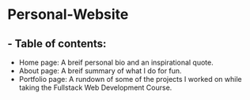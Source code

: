 # Personal-Website
##  - Table of contents:
- Home page: A breif personal bio and an inspirational quote.
- About page: A breif summary of what I do for fun.
- Portfolio page: A rundown of some of the projects I worked on while taking the Fullstack Web Development Course.
